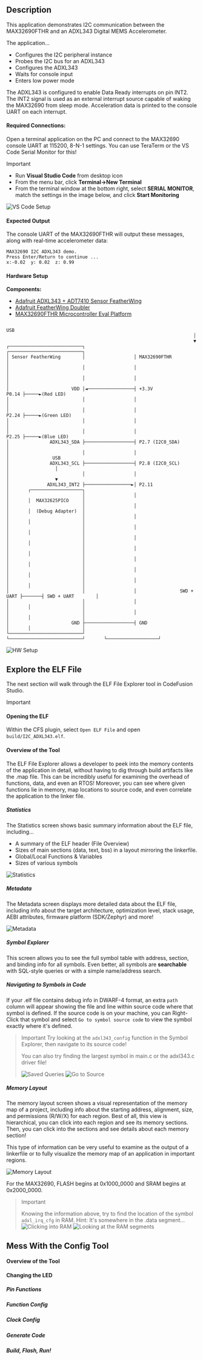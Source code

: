 ## Description

This application demonstrates I2C communication between the MAX32690FTHR and an ADXL343 Digital MEMS Accelerometer.

The application...
- Configures the I2C peripheral instance
- Probes the I2C bus for an ADXL343
- Configures the ADXL343
- Waits for console input
- Enters low power mode

The ADXL343 is configured to enable Data Ready interrupts on pin INT2.  The INT2 signal is used as an external interrupt source capable of waking the MAX32690 from sleep mode.  Acceleration data is printed to the console UART on each interrupt.

#### Required Connections:

Open a terminal application on the PC and connect to the MAX32690 console UART at 115200, 8-N-1 settings. You can use TeraTerm or the VS Code Serial Monitor for this!

> [!IMPORTANT]
> - Run **Visual Studio Code** from desktop icon
> - From the menu bar, click **Terminal->New Terminal**
> - From the terminal window at the bottom right, select **SERIAL MONITOR**, match the settings in the image below, and click **Start Monitoring**

![VS Code Setup](img/VSCode-Setup.png)

#### Expected Output

The console UART of the MAX32690FTHR will output these messages, along with real-time accelerometer data:
```
MAX32690 I2C ADXL343 demo.
Press Enter/Return to continue ...
x:-0.02  y: 0.02  z: 0.99
```

#### Hardware Setup

**Components:**

- [Adafruit ADXL343 + ADT7410 Sensor FeatherWing](https://www.adafruit.com/product/4147#:~:text=Upgrade%20any%20Feather%20board%20with%20motion%20and%20precision%20temperature%20sensing)
- [Adafruit FeatherWing Doubler](https://www.digikey.com/en/products/detail/adafruit-industries-llc/2890/5777188?utm_adgroup=&utm_source=google&utm_medium=cpc&utm_campaign=PMax%20Shopping_Product_Low%20ROAS%20Categories&utm_term=&utm_content=&utm_id=go_cmp-20243063506_adg-_ad-__dev-m_ext-_prd-5777188_sig-Cj0KCQjwmOm3BhC8ARIsAOSbapXWc4QrPu9hvkGExHfYoowCYfo_lowEmtW7IHq_iZKP1zqqN4wc5hwaAoHeEALw_wcB&gad_source=1&gbraid=0AAAAADrbLliM7VDd0sPDN1aF2isaVwkF7&gclid=Cj0KCQjwmOm3BhC8ARIsAOSbapXWc4QrPu9hvkGExHfYoowCYfo_lowEmtW7IHq_iZKP1zqqN4wc5hwaAoHeEALw_wcB)
- [MAX32690FTHR Microcontroller Eval Platform](https://www.analog.com/en/products/max32690.html)

```
                                                                    USB
                                                                     │
                                                                     ▼
┌───────────────────────────┐                  ┌───────────────────────────┐
│ Sensor FeatherWing        │                  │ MAX32690FTHR              │
│                           │                  │                           │
│                           │                  │                           │
│                       VDD │◄─────────────────┤ +3.3V               P0.14 ├─────►(Red LED)
│                           │                  │                           │
│                           │                  │                     P2.24 ├─────►(Green LED)
│                           │                  │                           │
│                           │                  │                     P2.25 ├─────►(Blue LED)
│               ADXL343_SDA ├──────────────────┤ P2.7 (I2C0_SDA)           │
│                           │                  │                           │                USB
│               ADXL343_SCL ├──────────────────┤ P2.8 (I2C0_SCL)           │                 │
│                           │                  │                           │                 ▼
│              ADXL343_INT2 ├─────────────────►│ P2.11                     │       ┌───────────────────┐
│                           │                  │                           │       │  MAX32625PICO     │
│                           │                  │                           │       │  (Debug Adapter)  │
│                           │                  │                           │       │                   │
│                           │                  │                           │       │                   │
│                           │                  │                           │       │                   │
│                           │                  │                           │       │                   │
│                           │                  │                           │       │                   │
│                           │                  │                           │       │                   │
│                           │                  │                           │       │                   │
│                           │                  │                SWD + UART ├───────┤ SWD + UART        │
│                           │                  │                           │       │                   │
│                           │                  │                           │       │                   │
│                       GND ├──────────────────┤ GND                       │       │                   │
└───────────────────────────┘                  └───────────────────────────┘       └───────────────────┘
```
![HW Setup](img/HW-Setup.png)

## Explore the ELF File

The next section will walk through the ELF File Explorer tool in CodeFusion Studio.

> [!IMPORTANT]
> #### Opening the ELF
>
> Within the CFS plugin, select `Open ELF File` and open `build/I2C_ADXL343.elf`.

#### Overview of the Tool

The ELF File Explorer allows a developer to peek into the memory contents of the application in detail, without having to dig through build artifacts like the .map file. This can be incredibly useful for examining the overhead of functions, data, and even an RTOS! Moreover, you can see where given functions lie in memory, map locations to source code, and even correlate the application to the linker file.

##### Statistics

The Statistics screen shows basic summary information about the ELF file, including...
- A summary of the ELF header (File Overview)
- Sizes of main sections (data, text, bss) in a layout mirroring the linkerfile.
- Global/Local Functions & Variables
- Sizes of various symbols

![Statistics](img/elf-statistics.png)

##### Metadata

The Metadata screen displays more detailed data about the ELF file, including info about the target architecture, optimization level, stack usage, AEBI attributes, firmware platform (SDK/Zephyr) and more!

![Metadata](img/elf-metadata.png)

##### Symbol Explorer

This screen allows you to see the full symbol table with address, section, and binding info for all symbols. Even better, all symbols are __searchable__ with SQL-style queries or with a simple name/address search.

##### Navigating to Symbols in Code
If your .elf file contains debug info in DWARF-4 format, an extra `path` column will appear showing the file and line within source code where that symbol is defined. If the source code is on your machine, you can Right-Click that symbol and select `Go to symbol source code` to view the symbol exactly where it's defined.

> Important
> Try looking at the `adxl343_config` function in the Symbol Explorer, then navigate to its source code!
>
> You can also try finding the largest symbol in main.c or the adxl343.c driver file!
>
> ![Saved Queries](img/saved-queries.png)
> ![Go to Source](img/go-to-source.png)

##### Memory Layout

The memory layout screen shows a visual representation of the memory map of a project, including info about the starting address, alignment, size, and permissions (R/W/X) for each region. Best of all, this view is hierarchical, you can click into each region and see its memory sections. Then, you can click into the sections and see details about each memory section!

This type of information can be very useful to examine as the output of a linkerfile or to fully visualize the memory map of an application in important regions.

![Memory Layout](img/elf-mem-layout.png)

For the MAX32690, FLASH begins at 0x1000_0000 and SRAM begins at 0x2000_0000.

> Important
>
> Knowing the information above, try to find the location of the symbol `adxl_irq_cfg` in RAM. Hint: It's somewhere in the .data segment...
> ![Clicking into RAM](img/elf-mem-layout-ram.png)
> ![Looking at the RAM segments](img/elf-ram-segments.png)


## Mess With the Config Tool

#### Overview of the Tool

#### Changing the LED

##### Pin Functions

##### Function Config

##### Clock Config

##### Generate Code

##### Build, Flash, Run!
